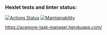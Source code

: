 ### Hexlet tests and linter status:
[![Actions Status](https://github.com/Acemore/python-project-lvl4/workflows/hexlet-check/badge.svg)](https://github.com/Acemore/python-project-lvl4/actions)
[![Maintainability](https://api.codeclimate.com/v1/badges/32fca9350ae1cb035763/maintainability)](https://codeclimate.com/github/Acemore/python-project-lvl4/maintainability)

https://acemore-task-manager.herokuapp.com/
